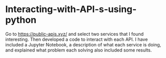 # Interacting-with-API-s-using-python

Go to  https://public-apis.xyz/ and select two services that I found interesting. Then developed a code to interact with each API. I have included a Jupyter Notebook, a description of what each service is doing, and explained what problem each solving also included some results. 


